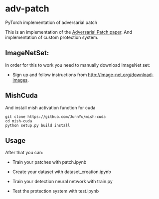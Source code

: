 # adv-patch
PyTorch implementation of adversarial patch 

This is an implementation of the <a href="https://arxiv.org/pdf/1712.09665.pdf">Adversarial Patch paper</a>. And implementation of custom protection system.

## ImageNetSet:

In order for this to work you need to manually download ImageNet set:

 - Sign up and follow instructions from http://image-net.org/download-images.
 
## MishCuda

And install mish activation function for cuda

```
git clone https://github.com/JunnYu/mish-cuda
cd mish-cuda
python setup.py build install
```

## Usage

After that you can:

 - Train your patches with patch.ipynb

 - Create your dataset with dataset_creation.ipynb

 - Train your detection neural network with train.py

 - Test the protection system with test.ipynb